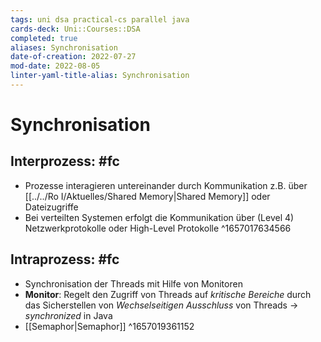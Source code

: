 ```yaml
---
tags: uni dsa practical-cs parallel java  
cards-deck: Uni::Courses::DSA
completed: true
aliases: Synchronisation
date-of-creation: 2022-07-27
mod-date: 2022-08-05
linter-yaml-title-alias: Synchronisation
---
```


# Synchronisation

## Interprozess: #fc
- Prozesse interagieren untereinander durch Kommunikation z.B. über [[../../Ro I/Aktuelles/Shared Memory|Shared Memory]] oder Dateizugriffe
- Bei verteilten Systemen erfolgt die Kommunikation über (Level 4) Netzwerkprotokolle oder High-Level Protokolle
^1657017634566

## Intraprozess: #fc
- Synchronisation der Threads mit Hilfe von Monitoren
- **Monitor**: Regelt den Zugriff von Threads auf *kritische Bereiche* durch das Sicherstellen von *Wechselseitigen Ausschluss* von Threads
	→ *synchronized* in Java
- [[Semaphor|Semaphor]]
^1657019361152
